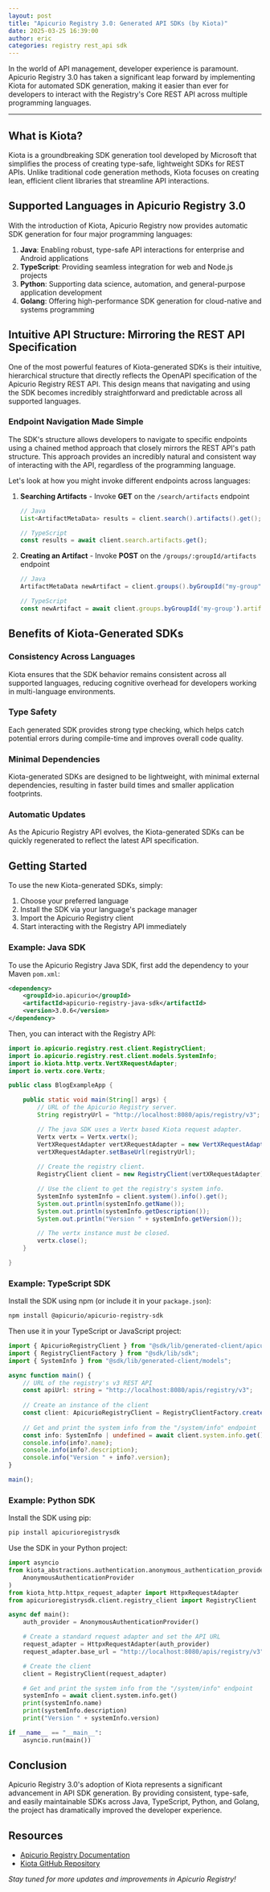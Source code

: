 ```yaml
---
layout: post
title: "Apicurio Registry 3.0: Generated API SDKs (by Kiota)"
date: 2025-03-25 16:39:00
author: eric
categories: registry rest_api sdk
---
```


In the world of API management, developer experience is paramount. Apicurio Registry 3.0 has
taken a significant leap forward by implementing Kiota for automated SDK generation, making it
easier than ever for developers to interact with the Registry's Core REST API across multiple
programming languages.

---

## What is Kiota?

Kiota is a groundbreaking SDK generation tool developed by Microsoft that simplifies the process
of creating type-safe, lightweight SDKs for REST APIs. Unlike traditional code generation methods,
Kiota focuses on creating lean, efficient client libraries that streamline API interactions.

## Supported Languages in Apicurio Registry 3.0

With the introduction of Kiota, Apicurio Registry now provides automatic SDK generation for four
major programming languages:

1. **Java**: Enabling robust, type-safe API interactions for enterprise and Android applications
2. **TypeScript**: Providing seamless integration for web and Node.js projects
3. **Python**: Supporting data science, automation, and general-purpose application development
4. **Golang**: Offering high-performance SDK generation for cloud-native and systems programming

## Intuitive API Structure: Mirroring the REST API Specification

One of the most powerful features of Kiota-generated SDKs is their intuitive, hierarchical structure
that directly reflects the OpenAPI specification of the Apicurio Registry REST API. This design means
that navigating and using the SDK becomes incredibly straightforward and predictable across all
supported languages.

### **Endpoint Navigation Made Simple**

The SDK's structure allows developers to navigate to specific endpoints using a chained method
approach that closely mirrors the REST API's path structure. This approach provides an incredibly
natural and consistent way of interacting with the API, regardless of the programming language.

Let's look at how you might invoke different endpoints across languages:

1. **Searching Artifacts** - Invoke **GET** on the `/search/artifacts` endpoint
   ```java
   // Java
   List<ArtifactMetaData> results = client.search().artifacts().get();
   ```
   ```typescript
   // TypeScript
   const results = await client.search.artifacts.get();
   ```

2. **Creating an Artifact** - Invoke **POST** on the `/groups/:groupId/artifacts` endpoint
   ```java
   // Java
   ArtifactMetaData newArtifact = client.groups().byGroupId("my-group").artifacts().post(artifactData);
   ```
   ```typescript
   // TypeScript
   const newArtifact = await client.groups.byGroupId('my-group').artifacts.post(artifactData);
   ```

## Benefits of Kiota-Generated SDKs

### **Consistency Across Languages**
Kiota ensures that the SDK behavior remains consistent across all supported languages, reducing
cognitive overhead for developers working in multi-language environments.

### **Type Safety**
Each generated SDK provides strong type checking, which helps catch potential errors during
compile-time and improves overall code quality.

### **Minimal Dependencies**
Kiota-generated SDKs are designed to be lightweight, with minimal external dependencies, resulting
in faster build times and smaller application footprints.

### **Automatic Updates**
As the Apicurio Registry API evolves, the Kiota-generated SDKs can be quickly regenerated to reflect
the latest API specification.

## Getting Started

To use the new Kiota-generated SDKs, simply:

1. Choose your preferred language
2. Install the SDK via your language's package manager
3. Import the Apicurio Registry client
4. Start interacting with the Registry API immediately

### **Example: Java SDK**

To use the Apicurio Registry Java SDK, first add the dependency to your Maven `pom.xml`:

```xml
<dependency>
    <groupId>io.apicurio</groupId>
    <artifactId>apicurio-registry-java-sdk</artifactId>
    <version>3.0.6</version>
</dependency>
```

Then, you can interact with the Registry API:

```java
import io.apicurio.registry.rest.client.RegistryClient;
import io.apicurio.registry.rest.client.models.SystemInfo;
import io.kiota.http.vertx.VertXRequestAdapter;
import io.vertx.core.Vertx;

public class BlogExampleApp {

    public static void main(String[] args) {
        // URL of the Apicurio Registry server.
        String registryUrl = "http://localhost:8080/apis/registry/v3";

        // The java SDK uses a Vertx based Kiota request adapter.
        Vertx vertx = Vertx.vertx();
        VertXRequestAdapter vertXRequestAdapter = new VertXRequestAdapter(vertx);
        vertXRequestAdapter.setBaseUrl(registryUrl);
        
        // Create the registry client.
        RegistryClient client = new RegistryClient(vertXRequestAdapter);

        // Use the client to get the registry's system info.
        SystemInfo systemInfo = client.system().info().get();
        System.out.println(systemInfo.getName());
        System.out.println(systemInfo.getDescription());
        System.out.println("Version " + systemInfo.getVersion());

        // The vertx instance must be closed.
        vertx.close();
    }

}
```

### **Example: TypeScript SDK**

Install the SDK using npm (or include it in your `package.json`):

```bash
npm install @apicurio/apicurio-registry-sdk
```

Then use it in your TypeScript or JavaScript project:

```typescript
import { ApicurioRegistryClient } from "@sdk/lib/generated-client/apicurioRegistryClient.ts";
import { RegistryClientFactory } from "@sdk/lib/sdk";
import { SystemInfo } from "@sdk/lib/generated-client/models";

async function main() {
    // URL of the registry's v3 REST API
    const apiUrl: string = "http://localhost:8080/apis/registry/v3";
    
    // Create an instance of the client
    const client: ApicurioRegistryClient = RegistryClientFactory.createRegistryClient(apiUrl);
    
    // Get and print the system info from the "/system/info" endpoint
    const info: SystemInfo | undefined = await client.system.info.get();
    console.info(info?.name);
    console.info(info?.description);
    console.info("Version " + info?.version);
}

main();
```

### **Example: Python SDK**

Install the SDK using pip:

```bash
pip install apicurioregistrysdk
```

Use the SDK in your Python project:

```python
import asyncio
from kiota_abstractions.authentication.anonymous_authentication_provider import (
    AnonymousAuthenticationProvider
)
from kiota_http.httpx_request_adapter import HttpxRequestAdapter
from apicurioregistrysdk.client.registry_client import RegistryClient

async def main():
    auth_provider = AnonymousAuthenticationProvider()

    # Create a standard request adapter and set the API URL
    request_adapter = HttpxRequestAdapter(auth_provider)
    request_adapter.base_url = "http://localhost:8080/apis/registry/v3"

    # Create the client
    client = RegistryClient(request_adapter)

    # Get and print the system info from the "/system/info" endpoint
    systemInfo = await client.system.info.get()
    print(systemInfo.name)
    print(systemInfo.description)
    print("Version " + systemInfo.version)

if __name__ == "__main__":
    asyncio.run(main())
```

## Conclusion

Apicurio Registry 3.0's adoption of Kiota represents a significant advancement in API SDK generation. By providing consistent, type-safe, and easily maintainable SDKs across Java, TypeScript, Python, and Golang, the project has dramatically improved the developer experience.

## Resources

- [Apicurio Registry Documentation](https://www.apicur.io/registry/)
- [Kiota GitHub Repository](https://github.com/microsoft/kiota)

*Stay tuned for more updates and improvements in Apicurio Registry!*
